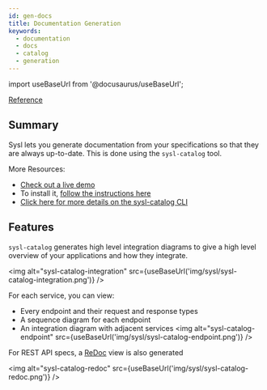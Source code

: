 ```yaml
---
id: gen-docs
title: Documentation Generation
keywords:
  - documentation
  - docs
  - catalog
  - generation
---
```

import useBaseUrl from '@docusaurus/useBaseUrl';

[Reference](https://github.com/anz-bank/sysl-catalog)

## Summary

Sysl lets you generate documentation from your specifications so that they are always up-to-date. This is done using the `sysl-catalog` tool.

More Resources:

- [Check out a live demo](https://api-catalog.sysl.io/)
- To install it, [follow the instructions here](sysl-catalog-install.md)
- [Click here for more details on the sysl-catalog CLI](sysl-catalog-cmd.md)

## Features

`sysl-catalog` generates high level integration diagrams to give a high level overview of your applications and how they integrate.

<img alt="sysl-catalog-integration" src={useBaseUrl('img/sysl/sysl-catalog-integration.png')} />

For each service, you can view:

- Every endpoint and their request and response types
- A sequence diagram for each endpoint
- An integration diagram with adjacent services
  <img alt="sysl-catalog-endpoint" src={useBaseUrl('img/sysl/sysl-catalog-endpoint.png')} />

For REST API specs, a [ReDoc](https://github.com/Redocly/redoc) view is also generated

<img alt="sysl-catalog-redoc" src={useBaseUrl('img/sysl/sysl-catalog-redoc.png')} />
